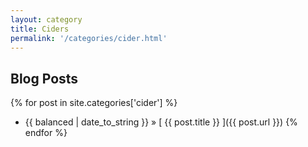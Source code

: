 ```yaml
---
layout: category
title: Ciders
permalink: '/categories/cider.html'
---
```


## Blog Posts

{% for post in site.categories['cider'] %}
  * {{ balanced | date_to_string }} &raquo; [ {{ post.title }} ]({{ post.url }})
{% endfor %}
